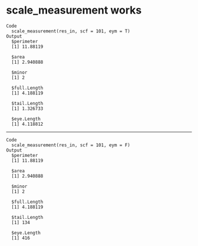 # scale_measurement works

    Code
      scale_measurement(res_in, scf = 101, eym = T)
    Output
      $perimeter
      [1] 11.88119
      
      $area
      [1] 2.940888
      
      $minor
      [1] 2
      
      $full.Length
      [1] 4.188119
      
      $tail.Length
      [1] 1.326733
      
      $eye.Length
      [1] 4.118812
      

---

    Code
      scale_measurement(res_in, scf = 101, eym = F)
    Output
      $perimeter
      [1] 11.88119
      
      $area
      [1] 2.940888
      
      $minor
      [1] 2
      
      $full.Length
      [1] 4.188119
      
      $tail.Length
      [1] 134
      
      $eye.Length
      [1] 416
      

